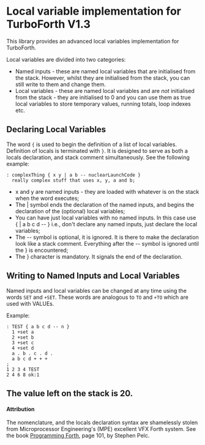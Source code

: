 # Local variable implementation for TurboForth V1.3
This library provides an advanced local variables implementation for TurboForth.

Local variables are divided into two categories:

* Named inputs - these are named local variables that are initialised from the stack. However, whilst they are initialised from the stack, you can still write to them and change them. 
* Local variables - these are named local variables and are _not_ initialised from the stack - they are initialised to 0 and you can use them as true local variables to store temporary values, running totals, loop indexes etc.

## Declaring Local Variables

The word `{` is used to begin the definition of a list of local variables. Definition of locals is terminated with `}`. It is designed to serve as both a locals declaration, and stack comment simultaneously. See the following example:

```
: complexThing { x y | a b -- nuclearLaunchCode }
  really complex stuff that uses x, y, a and b;
```

* x and y are named inputs - they are loaded with whatever is on the stack when the word executes;
* The | symbol ends the declaration of the named inputs, and begins the declaration of the (optional) local variables;
* You can have just local variables with no named inputs. In this case use { | a b c d -- } i.e., don't declare any named inputs, just declare the local variables;
* The -- symbol is optional, it is ignored. It is there to make the declaration look like a stack comment. Everything after the -- symbol is ignored until the } is encountered;
* The } character is mandatory. It signals the end of the declaration.

## Writing to Named Inputs and Local Variables

Named inputs and local variables can be changed at any time using the words `SET` and `+SET`. These words are analogous to `TO` and `+TO` which are used with VALUEs.

Example:

```
: TEST { a b c d -- n } 
  1 +set a
  2 +set b
  3 +set c
  4 +set d
  a . b . c . d .
  a b c d + + +
;
1 2 3 4 TEST
2 4 6 8 ok:1
```

The value left on the stack is 20.
---

#### Attribution

The nomenclature, and the locals declaration syntax are shamelessly stolen from Microprocessor Engineering's (MPE) excellent VFX Forth system. See the book [Programming Forth](https://www.mpeforth.com/arena/ProgramForth.pdf), page 101, by Stephen Pelc. 
